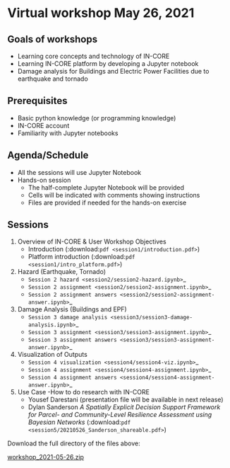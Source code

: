 # Virtual workshop May 26, 2021

## Goals of workshops

* Learning core concepts and technology of IN-CORE
* Learning IN-CORE platform by developing a Jupyter notebook
* Damage analysis for Buildings and Electric Power Facilities due to earthquake and tornado

## Prerequisites

* Basic python knowledge (or programming knowledge)
* IN-CORE account
* Familiarity with Jupyter notebooks

## Agenda/Schedule

* All the sessions will use Jupyter Notebook
* Hands-on session
    * The half-complete Jupyter Notebook will be provided
    * Cells will be indicated with comments showing instructions
    * Files are provided if needed for the hands-on exercise

## Sessions

1. Overview of IN-CORE & User Workshop Objectives
    * Introduction (:download:`pdf <session1/introduction.pdf>`)
    * Platform introduction (:download:`pdf <session1/intro_platform.pdf>`)
2. Hazard (Earthquake, Tornado)
    * `Session 2 hazard <session2/session2-hazard.ipynb>`_
    * `Session 2 assignment <session2/session2-assignment.ipynb>`_
    * `Session 2 assignment answers <session2/session2-assignment-answer.ipynb>`_
3. Damage Analysis (Buildings and EPF)
    * `Session 3 damage analysis <session3/session3-damage-analysis.ipynb>`_
    * `Session 3 assignment <session3/session3-assignment.ipynb>`_
    * `Session 3 assignment answers <session3/session3-assignment-answer.ipynb>`_
4. Visualization of Outputs
    * `Session 4 visualization <session4/session4-viz.ipynb>`_
    * `Session 4 assignment <session4/session4-assignment.ipynb>`_
    * `Session 4 assignment answers <session4/session4-assignment-answer.ipynb>`_
5. Use Case -How to do research with IN-CORE
    * Yousef Darestani (presentation file will be available in next release)
    * Dylan Sanderson *A Spatially Explicit Decision Support Framework for Parcel- and Community-Level Resilience Assessment using Bayesian Networks* (:download:`pdf <session5/20210526_Sanderson_shareable.pdf>`)

Download the full directory of the files above:

[workshop_2021-05-26.zip](https://github.com/IN-CORE/incore-docs/blob/master/notebooks/workshop_2021-05-26.zip)
